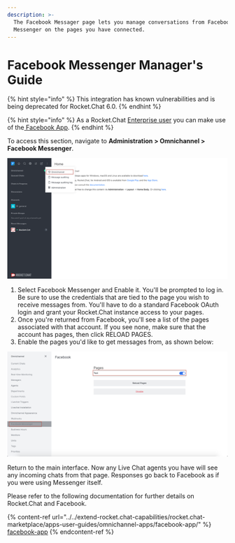 ```yaml
---
description: >-
  The Facebook Messager page lets you manage conversations from Facebook
  Messenger on the pages you have connected.
---
```


# Facebook Messenger Manager's Guide

{% hint style="info" %}
This integration has known vulnerabilities and is being deprecated for Rocket.Chat 6.0.&#x20;
{% endhint %}

{% hint style="info" %}
As a Rocket.Chat [Enterprise user](../../setup-and-administer-rocket.chat/enterprise-edition-trial/) you can make use of the[ Facebook App](../../extend-rocket.chat-capabilities/rocket.chat-marketplace/apps-user-guides/omnichannel-apps/facebook-app/).
{% endhint %}

To access this section, navigate to **Administration > Omnichannel > Facebook Messenger**.

![](<../../.gitbook/assets/0 (8) (5) (5) (5) (5) (5) (4) (4) (1) (1) (1) (1) (12) (10) (1) (1).png>)

1. Select Facebook Messenger and Enable it. You'll be prompted to log in. Be sure to use the credentials that are tied to the page you wish to receive messages from. You'll have to do a standard Facebook OAuth login and grant your Rocket.Chat instance access to your pages.
2. Once you're returned from Facebook, you'll see a list of the pages associated with that account. If you see none, make sure that the account has pages, then click RELOAD PAGES.
3. Enable the pages you'd like to get messages from, as shown below:

![](<../../.gitbook/assets/image (41).png>)

Return to the main interface. Now any Live Chat agents you have will see any incoming chats from that page. Responses go back to Facebook as if you were using Messenger itself.

Please refer to the following documentation for further details on Rocket.Chat and Facebook.

{% content-ref url="../../extend-rocket.chat-capabilities/rocket.chat-marketplace/apps-user-guides/omnichannel-apps/facebook-app/" %}
[facebook-app](../../extend-rocket.chat-capabilities/rocket.chat-marketplace/apps-user-guides/omnichannel-apps/facebook-app/)
{% endcontent-ref %}
